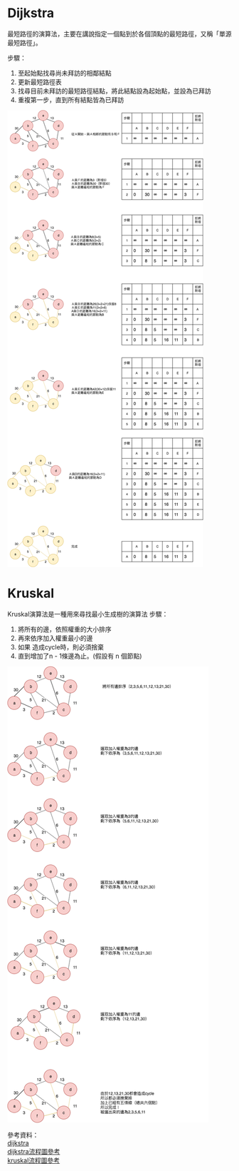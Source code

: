 # Dijkstra
最短路徑的演算法，主要在講說指定一個點到於各個頂點的最短路徑，又稱「單源最短路徑」。

步驟：  
1. 至起始點找尋尚未拜訪的相鄰結點  
2. 更新最短路徑表  
3. 找尋目前未拜訪的最短路徑結點，將此結點設為起始點，並設為已拜訪   
4. 重複第一步，直到所有結點皆為已拜訪 

![](https://github.com/hsuanwen0114/sharon8811437/blob/master/dijkstra/dijkstra.png)  


 # Kruskal
 Kruskal演算法是一種用來尋找最小生成樹的演算法
 步驟：
1. 將所有的邊，依照權重的大小排序  
2. 再來依序加入權重最小的邊  
3. 如果 造成cycle時，則必須捨棄  
4. 直到增加了n - 1條邊為止。(假設有 n 個節點)  

![](https://github.com/hsuanwen0114/sharon8811437/blob/master/dijkstra/kruskal.png)  

參考資料：  
[dijkstra](https://ithelp.ithome.com.tw/articles/10209593)  
[dijkstra流程圖參考](http://www.csie.ntnu.edu.tw/~u91029/Path.html)  
[kruskal流程圖參考](http://nthucad.cs.nthu.edu.tw/~yyliu/personal/nou/04ds/kruskal.html)  
